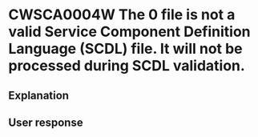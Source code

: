 # CWSCA0004W The 0 file is not a valid Service Component Definition Language (SCDL) file. It will not be processed during SCDL validation.

## Explanation

## User response